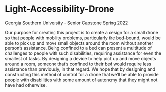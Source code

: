 # Light-Accessibility-Drone
Georgia Southern University - Senior Capstone Spring 2022

Our purpose for creating this project is  to create a design for a small drone so that people with mobility problems, particularly the bed-bound, would be able to pick up and move small objects around the room without another person’s assistance. Being confined to a bed can present a multitude of challenges to people with such disabilities, requiring assistance for even the smallest of tasks. By designing a device to help pick up and move objects around a room, someone that’s confined to their bed would require less assistance than previously, in that regard. We hope that by designing and constructing this method of control for a drone that we’ll be able to provide people with disabilities with some amount of autonomy that they might not have had otherwise. 
